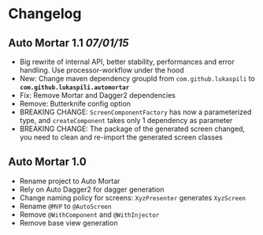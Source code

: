 # Changelog

## Auto Mortar 1.1 *07/01/15*

 * Big rewrite of internal API, better stability, performances and error handling. Use processor-workflow under the hood
 * New: Change maven dependency groupId from `com.github.lukaspili` to **`com.github.lukaspili.automortar`**
 * Fix: Remove Mortar and Dagger2 dependencies
 * Remove: Butterknife config option
 * BREAKING CHANGE: `ScreenComponentFactory` has now a parameterized type, and `createComponent` takes only 1 dependency as parameter
 * BREAKING CHANGE: The package of the generated screen changed, you need to clean and re-import the generated screen classes


## Auto Mortar 1.0 

- Rename project to Auto Mortar
- Rely on Auto Dagger2 for dagger generation
- Change naming policy for screens: `XyzPresenter` generates `XyzScreen`
- Rename `@MVP` to `@AutoScreen`
- Remove `@WithComponent` and `@WithInjector`
- Remove base view generation